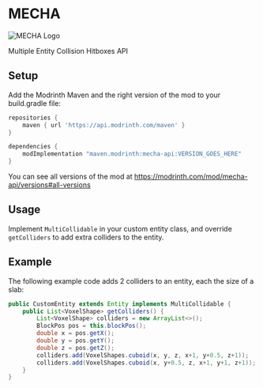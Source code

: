 # MECHA

![MECHA Logo](src/main/resources/assets/mecha/icon.png)

Multiple Entity Collision Hitboxes API

## Setup

Add the Modrinth Maven and the right version of the mod to your build.gradle file:

```gradle
repositories {
	maven { url 'https://api.modrinth.com/maven' }
}

dependencies {
	modImplementation "maven.modrinth:mecha-api:VERSION_GOES_HERE"
}
```

You can see all versions of the mod at https://modrinth.com/mod/mecha-api/versions#all-versions

## Usage

Implement `MultiCollidable` in your custom entity class, and override `getColliders` to add extra colliders to the entity.

## Example

The following example code adds 2 colliders to an entity, each the size of a slab:

```java
public CustomEntity extends Entity implements MultiCollidable {
    public List<VoxelShape> getColliders() {
        List<VoxelShape> colliders = new ArrayList<>();
        BlockPos pos = this.blockPos();
        double x = pos.getX();
        double y = pos.getY();
        double z = pos.getZ();
        colliders.add(VoxelShapes.cuboid(x, y, z, x+1, y+0.5, z+1));
        colliders.add(VoxelShapes.cuboid(x, y+0.5, z, x+1, y+1, z+1));
    }
}
```
